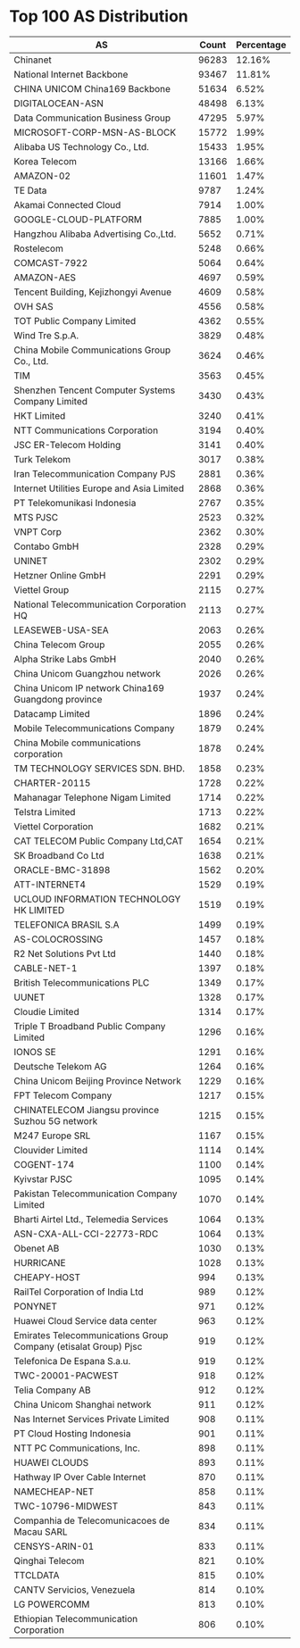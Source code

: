 # Top 100 AS Distribution
| AS | Count | Percentage |
|----|----|----|
| Chinanet | 96283 | 12.16% |
| National Internet Backbone | 93467 | 11.81% |
| CHINA UNICOM China169 Backbone | 51634 | 6.52% |
| DIGITALOCEAN-ASN | 48498 | 6.13% |
| Data Communication Business Group | 47295 | 5.97% |
| MICROSOFT-CORP-MSN-AS-BLOCK | 15772 | 1.99% |
| Alibaba US Technology Co., Ltd. | 15433 | 1.95% |
| Korea Telecom | 13166 | 1.66% |
| AMAZON-02 | 11601 | 1.47% |
| TE Data | 9787 | 1.24% |
| Akamai Connected Cloud | 7914 | 1.00% |
| GOOGLE-CLOUD-PLATFORM | 7885 | 1.00% |
| Hangzhou Alibaba Advertising Co.,Ltd. | 5652 | 0.71% |
| Rostelecom | 5248 | 0.66% |
| COMCAST-7922 | 5064 | 0.64% |
| AMAZON-AES | 4697 | 0.59% |
| Tencent Building, Kejizhongyi Avenue | 4609 | 0.58% |
| OVH SAS | 4556 | 0.58% |
| TOT Public Company Limited | 4362 | 0.55% |
| Wind Tre S.p.A. | 3829 | 0.48% |
| China Mobile Communications Group Co., Ltd. | 3624 | 0.46% |
| TIM | 3563 | 0.45% |
| Shenzhen Tencent Computer Systems Company Limited | 3430 | 0.43% |
| HKT Limited | 3240 | 0.41% |
| NTT Communications Corporation | 3194 | 0.40% |
| JSC ER-Telecom Holding | 3141 | 0.40% |
| Turk Telekom | 3017 | 0.38% |
| Iran Telecommunication Company PJS | 2881 | 0.36% |
| Internet Utilities Europe and Asia Limited | 2868 | 0.36% |
| PT Telekomunikasi Indonesia | 2767 | 0.35% |
| MTS PJSC | 2523 | 0.32% |
| VNPT Corp | 2362 | 0.30% |
| Contabo GmbH | 2328 | 0.29% |
| UNINET | 2302 | 0.29% |
| Hetzner Online GmbH | 2291 | 0.29% |
| Viettel Group | 2115 | 0.27% |
| National Telecommunication Corporation HQ | 2113 | 0.27% |
| LEASEWEB-USA-SEA | 2063 | 0.26% |
| China Telecom Group | 2055 | 0.26% |
| Alpha Strike Labs GmbH | 2040 | 0.26% |
| China Unicom Guangzhou network | 2026 | 0.26% |
| China Unicom IP network China169 Guangdong province | 1937 | 0.24% |
| Datacamp Limited | 1896 | 0.24% |
| Mobile Telecommunications Company | 1879 | 0.24% |
| China Mobile communications corporation | 1878 | 0.24% |
| TM TECHNOLOGY SERVICES SDN. BHD. | 1858 | 0.23% |
| CHARTER-20115 | 1728 | 0.22% |
| Mahanagar Telephone Nigam Limited | 1714 | 0.22% |
| Telstra Limited | 1713 | 0.22% |
| Viettel Corporation | 1682 | 0.21% |
| CAT TELECOM Public Company Ltd,CAT | 1654 | 0.21% |
| SK Broadband Co Ltd | 1638 | 0.21% |
| ORACLE-BMC-31898 | 1562 | 0.20% |
| ATT-INTERNET4 | 1529 | 0.19% |
| UCLOUD INFORMATION TECHNOLOGY HK LIMITED | 1519 | 0.19% |
| TELEFONICA BRASIL S.A | 1499 | 0.19% |
| AS-COLOCROSSING | 1457 | 0.18% |
| R2 Net Solutions Pvt Ltd | 1440 | 0.18% |
| CABLE-NET-1 | 1397 | 0.18% |
| British Telecommunications PLC | 1349 | 0.17% |
| UUNET | 1328 | 0.17% |
| Cloudie Limited | 1314 | 0.17% |
| Triple T Broadband Public Company Limited | 1296 | 0.16% |
| IONOS SE | 1291 | 0.16% |
| Deutsche Telekom AG | 1264 | 0.16% |
| China Unicom Beijing Province Network | 1229 | 0.16% |
| FPT Telecom Company | 1217 | 0.15% |
| CHINATELECOM Jiangsu province Suzhou 5G network | 1215 | 0.15% |
| M247 Europe SRL | 1167 | 0.15% |
| Clouvider Limited | 1114 | 0.14% |
| COGENT-174 | 1100 | 0.14% |
| Kyivstar PJSC | 1095 | 0.14% |
| Pakistan Telecommunication Company Limited | 1070 | 0.14% |
| Bharti Airtel Ltd., Telemedia Services | 1064 | 0.13% |
| ASN-CXA-ALL-CCI-22773-RDC | 1064 | 0.13% |
| Obenet AB | 1030 | 0.13% |
| HURRICANE | 1028 | 0.13% |
| CHEAPY-HOST | 994 | 0.13% |
| RailTel Corporation of India Ltd | 989 | 0.12% |
| PONYNET | 971 | 0.12% |
| Huawei Cloud Service data center | 963 | 0.12% |
| Emirates Telecommunications Group Company (etisalat Group) Pjsc | 919 | 0.12% |
| Telefonica De Espana S.a.u. | 919 | 0.12% |
| TWC-20001-PACWEST | 918 | 0.12% |
| Telia Company AB | 912 | 0.12% |
| China Unicom Shanghai network | 911 | 0.12% |
| Nas Internet Services Private Limited | 908 | 0.11% |
| PT Cloud Hosting Indonesia | 901 | 0.11% |
| NTT PC Communications, Inc. | 898 | 0.11% |
| HUAWEI CLOUDS | 893 | 0.11% |
| Hathway IP Over Cable Internet | 870 | 0.11% |
| NAMECHEAP-NET | 858 | 0.11% |
| TWC-10796-MIDWEST | 843 | 0.11% |
| Companhia de Telecomunicacoes de Macau SARL | 834 | 0.11% |
| CENSYS-ARIN-01 | 833 | 0.11% |
| Qinghai Telecom | 821 | 0.10% |
| TTCLDATA | 815 | 0.10% |
| CANTV Servicios, Venezuela | 814 | 0.10% |
| LG POWERCOMM | 813 | 0.10% |
| Ethiopian Telecommunication Corporation | 806 | 0.10% |

